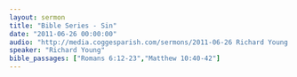 ```yaml
---
layout: sermon
title: "Bible Series - Sin"
date: "2011-06-26 00:00:00"
audio: "http://media.coggesparish.com/sermons/2011-06-26 Richard Young.mp3"
speaker: "Richard Young"
bible_passages: ["Romans 6:12-23","Matthew 10:40-42"]
---
```


